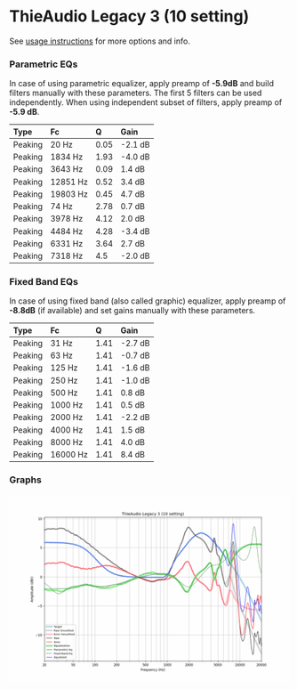 # ThieAudio Legacy 3 (10 setting)
See [usage instructions](https://github.com/jaakkopasanen/AutoEq#usage) for more options and info.

### Parametric EQs
In case of using parametric equalizer, apply preamp of **-5.9dB** and build filters manually
with these parameters. The first 5 filters can be used independently.
When using independent subset of filters, apply preamp of **-5.9 dB**.

| Type    | Fc       |    Q | Gain    |
|:--------|:---------|:-----|:--------|
| Peaking | 20 Hz    | 0.05 | -2.1 dB |
| Peaking | 1834 Hz  | 1.93 | -4.0 dB |
| Peaking | 3643 Hz  | 0.09 | 1.4 dB  |
| Peaking | 12851 Hz | 0.52 | 3.4 dB  |
| Peaking | 19803 Hz | 0.45 | 4.7 dB  |
| Peaking | 74 Hz    | 2.78 | 0.7 dB  |
| Peaking | 3978 Hz  | 4.12 | 2.0 dB  |
| Peaking | 4484 Hz  | 4.28 | -3.4 dB |
| Peaking | 6331 Hz  | 3.64 | 2.7 dB  |
| Peaking | 7318 Hz  | 4.5  | -2.0 dB |

### Fixed Band EQs
In case of using fixed band (also called graphic) equalizer, apply preamp of **-8.8dB**
(if available) and set gains manually with these parameters.

| Type    | Fc       |    Q | Gain    |
|:--------|:---------|:-----|:--------|
| Peaking | 31 Hz    | 1.41 | -2.7 dB |
| Peaking | 63 Hz    | 1.41 | -0.7 dB |
| Peaking | 125 Hz   | 1.41 | -1.6 dB |
| Peaking | 250 Hz   | 1.41 | -1.0 dB |
| Peaking | 500 Hz   | 1.41 | 0.8 dB  |
| Peaking | 1000 Hz  | 1.41 | 0.5 dB  |
| Peaking | 2000 Hz  | 1.41 | -2.2 dB |
| Peaking | 4000 Hz  | 1.41 | 1.5 dB  |
| Peaking | 8000 Hz  | 1.41 | 4.0 dB  |
| Peaking | 16000 Hz | 1.41 | 8.4 dB  |

### Graphs
![](./ThieAudio%20Legacy%203%20(10%20setting).png)